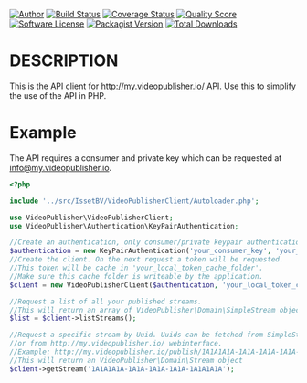 [![Author](http://img.shields.io/badge/author-issetbv-orange.svg?style=flat-square)](https://isset.nl)
[![Build Status](https://img.shields.io/travis/issetbv/video-publisher-api-client/master.svg?style=flat-square)](https://travis-ci.org/issetbv/video-publisher-api-client)
[![Coverage Status](https://img.shields.io/scrutinizer/coverage/g/issetbv/video-publisher-api-client.svg?style=flat-square)](https://scrutinizer-ci.com/g/issetbv/video-publisher-api-client/code-structure)
[![Quality Score](https://img.shields.io/scrutinizer/g/issetbv/video-publisher-api-client.svg?style=flat-square)](https://scrutinizer-ci.com/g/issetbv/video-publisher-api-client)
[![Software License](https://img.shields.io/badge/license-MIT-brightgreen.svg?style=flat-square)](LICENSE)
[![Packagist Version](https://img.shields.io/packagist/v/issetbv/video-publisher-api-client.svg?style=flat-square)](https://packagist.org/packages/issetbv/video-publisher-api-client)
[![Total Downloads](https://img.shields.io/packagist/dt/issetbv/video-publisher-api-client.svg?style=flat-square)](https://packagist.org/packages/issetbv/video-publisher-api-client)

DESCRIPTION
===========
This is the API client for http://my.videopublisher.io/ API. Use this to simplify the use of the API in PHP.

Example
=======

The API requires a consumer and private key which can be requested at info@my.videopublisher.io.

```php
<?php

include '../src/IssetBV/VideoPublisherClient/Autoloader.php';

use VideoPublisher\VideoPublisherClient;
use VideoPublisher\Authentication\KeyPairAuthentication;

//Create an authentication, only consumer/private keypair authentication is supported at this time
$authentication = new KeyPairAuthentication('your_consumer_key', 'your_private_key');
//Create the client. On the next request a token will be requested. 
//This token will be cache in 'your_local_token_cache_folder'.
//Make sure this cache folder is writeable by the application.
$client = new VideoPublisherClient($authentication, 'your_local_token_cache_folder');

//Request a list of all your published streams. 
//This will return an array of VideoPublisher\Domain\SimpleStream objects
$list = $client->listStreams();

//Request a specific stream by Uuid. Uuids can be fetched from SimpleStream objects 
//or from http://my.videopublisher.io/ webinterface.
//Example: http://my.videopublisher.io/publish/1A1A1A1A-1A1A-1A1A-1A1A-1A1A1A1A
//This will return an VideoPublisher\Domain\Stream object 
$client->getStream('1A1A1A1A-1A1A-1A1A-1A1A-1A1A1A1A');

```
